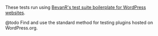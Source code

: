 These tests run using [BevanR's test suite boilerplate for WordPress websites](https://github.com/BevanR/Test-suite-boilerplate-for-WordPress-websites).

@todo Find and use the standard method for testing plugins hosted on WordPress.org.
